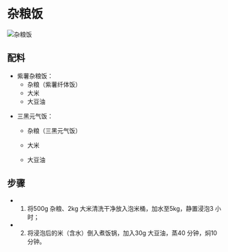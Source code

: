 # 杂粮饭

![杂粮饭](../images/杂粮饭.png)


## 配料

- 紫薯杂粮饭：
  * 杂粮（紫薯纤体饭）
  * 大米
  * 大豆油

* 三黑元气饭：

  * 杂粮（三黑元气饭）
  * 大米

  * 大豆油

## 步骤

- 1. 将500g 杂粮、2kg 大米清洗干净放入泡米桶，加水至5kg，静置浸泡3 小时；
- 2. 将浸泡后的米（含水）倒入煮饭锅，加入30g 大豆油，蒸40 分钟，焖10 分钟。

